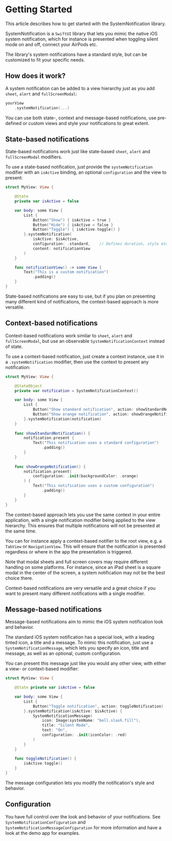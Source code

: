 # Getting Started

This article describes how to get started with the SystemNotification library.

SystemNotification is a `SwiftUI` library that lets you mimic the native iOS system notification, which for instance is presented when toggling silent mode on and off, connect your AirPods etc. 

The library's system notifications have a standard style, but can be customized to fit your specific needs.



## How does it work?

A system notification can be added to a view hierarchy just as you add `sheet`, `alert` and `fullScreenModal`:

```swift
yourView
    .systemNotification(...)
```

You can use both state-, context and message-based notifications, use pre-defined or custom views and style your notifications to great extent.



## State-based notifications

State-based notifications work just like state-based `sheet`, `alert` and `fullScreenModal` modifiers.

To use a state-based notification, just provide the `systemNotification` modifier with an `isActive` binding, an optional `configuration` and the view to present:

```swift
struct MyView: View {

    @State 
    private var isActive = false

    var body: some View {
        List {
            Button("Show") { isActive = true }
            Button("Hide") { isActive = false }
            Button("Toggle") { isActive.toggle() }
        }.systemNotification(
            isActive: $isActive,
            configuration: .standard,    // Defines duration, style etc.
            content: notificationView
        )
    }

    func notificationView() -> some View {
        Text("This is a custom notification")
            .padding()
    }
}
```

State-based notifications are easy to use, but if you plan on presenting many different kind of notifications, the context-based approach is more versatile.



## Context-based notifications

Context-based notifications work similar to `sheet`, `alert` and `fullScreenModal`, but use an observable ``SystemNotificationContext`` instead of state.

To use a context-based notification, just create a context instance, use it in a `.systemNotification` modifier, then use the context to present any notification:

```swift
struct MyView: View {

    @StateObject 
    private var notification = SystemNotificationContext()

    var body: some View {
        List {
            Button("Show standard notification", action: showStandardNotification)
            Button("Show orange notification", action: showOrangeNotification)
        }.systemNotification(notification)
    }
    
    func showStandardNotification() {
        notification.present {
            Text("This notification uses a standard configuration")
                .padding()
        }
    }
    
    func showOrangeNotification() {
        notification.present(
            configuration: .init(backgroundColor: .orange)
        ) {
            Text("This notification uses a custom configuration")
                .padding()
        }
    }
}
```

The context-based approach lets you use the same context in your entire application, with a single notification modifier being applied to the view hierarchy. This ensures that multiple notifications will not be presented at the same time. 

You can for instance apply a context-based notifier to the root view, e.g. a `TabView` or `NavigationView`. This will ensure that the notification is presented regardless or where in the app the presentation is triggered. 

Note that modal sheets and full screen covers may require different handling on some platforms. For instance, since an iPad sheet is a square modal in the center of the screen, a system notification may not be the best choice there.  

Context-based notifications are very versatile and a great choice if you want to present many different notifications with a single modifier.



## Message-based notifications

Message-based notifications aim to mimic the iOS system notification look and behavior.

The standard iOS system notification has a special look, with a leading tinted icon, a title and a message. To mimic this notification, just use a ``SystemNotificationMessage``, which lets you specify an icon, title and message, as well as an optional, custom configuration.  

You can present this message just like you would any other view, with either a view- or context-based modifier:

```swift
struct MyView: View {

    @State private var isActive = false

    var body: some View {
        List {
            Button("Toggle notification", action: toggleNotification)
        }.systemNotification(isActive: $isActive) {
            SystemNotificationMessage(
                icon: Image(systemName: "bell.slash.fill"),
                title: "Silent Mode",
                text: "On",
                configuration: .init(iconColor: .red)
            )
        }
    }
    
    func toggleNotification() {
        isActive.toggle()
    }
}
```

The message configuration lets you modify the notification's style and behavior.



## Configuration

You have full control over the look and behavior of your notifications. See ``SystemNotificationConfiguration`` and ``SystemNotificationMessageConfiguration`` for more information and have a look at the demo app for examples. 
